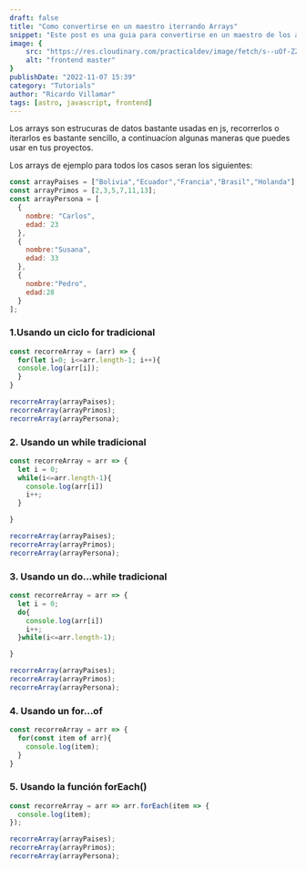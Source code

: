 ```yaml
---
draft: false
title: "Como convertirse en un maestro iterrando Arrays"
snippet: "Este post es una guia para convertirse en un maestro de los arrays en js"
image: {
    src: "https://res.cloudinary.com/practicaldev/image/fetch/s--uOf-ZZBx--/c_imagga_scale,f_auto,fl_progressive,h_420,q_auto,w_1000/https://dev-to-uploads.s3.amazonaws.com/i/ofsfitt66qun2bw0vvtz.jpg",
    alt: "frontend master"
}
publishDate: "2022-11-07 15:39"
category: "Tutorials"
author: "Ricardo Villamar"
tags: [astro, javascript, frontend]
---
```

Los arrays son estrucuras de datos bastante usadas en js, recorrerlos o iterarlos es bastante sencillo, a continuacíon algunas maneras que puedes usar en tus proyectos.

Los arrays de ejemplo para todos los casos seran los siguientes:

```javascript
const arrayPaises = ["Bolivia","Ecuador","Francia","Brasil","Holanda"];
const arrayPrimos = [2,3,5,7,11,13];
const arrayPersona = [
  {
    nombre: "Carlos",
    edad: 23
  },
  {
    nombre:"Susana",
    edad: 33
  },
  {
    nombre:"Pedro",
    edad:28
  }
];
```

### 1.Usando un ciclo for tradicional

```javascript
const recorreArray = (arr) => {
  for(let i=0; i<=arr.length-1; i++){
  console.log(arr[i]);
  }
}

recorreArray(arrayPaises);
recorreArray(arrayPrimos);
recorreArray(arrayPersona);
```

### 2. Usando un while tradicional

```javascript
const recorreArray = arr => {
  let i = 0;
  while(i<=arr.length-1){
    console.log(arr[i])
    i++;
  }

}

recorreArray(arrayPaises);
recorreArray(arrayPrimos);
recorreArray(arrayPersona);

```

### 3. Usando un do...while tradicional

```javascript
const recorreArray = arr => {
  let i = 0;
  do{
    console.log(arr[i])
    i++;
  }while(i<=arr.length-1);

}

recorreArray(arrayPaises);
recorreArray(arrayPrimos);
recorreArray(arrayPersona);

```

### 4. Usando un for...of

```javascript
const recorreArray = arr => {
  for(const item of arr){
    console.log(item);
  }
}
```

### 5. Usando la función forEach()

```javascript
const recorreArray = arr => arr.forEach(item => {
  console.log(item);
});

recorreArray(arrayPaises);
recorreArray(arrayPrimos);
recorreArray(arrayPersona);

```
